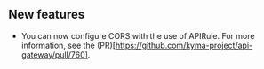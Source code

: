 
## New features
- You can now configure CORS with the use of APIRule. For more information, see the (PR)[https://github.com/kyma-project/api-gateway/pull/760].